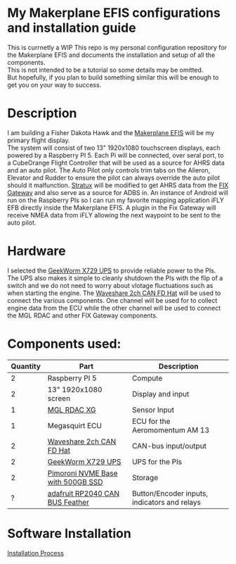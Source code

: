 # My Makerplane EFIS configurations and installation guide
This is currnetly a WIP
This repo is my personal configuration repository for the Makerplane EFIS and documents the installation and setup of all the components.<br>
This is not intended to be a tutorial so some details may be omitted.<br>
But hopefully, if you plan to build something similar this will be enough to get you on your way to success.

# Description
I am building a Fisher Dakota Hawk and the [Makerplane EFIS](https://github.com/makerplane/pyEfis) will be my primary flight display.<br>
The system will consist of two 13" 1920x1080 touchscreen displays, each powered by a Raspberry PI 5. Each Pi will be connected, over seral port, to a CubeOrange Flight Controller that will be used as a source for AHRS data and an auto pilot. The Auto Pilot only controls trim tabs on the Alieron, Elevator and Rudder to ensure the pilot can always override the auto pilot should it malfunction. [Stratux](https://github.com/b3nn0/stratux) will be modified to get AHRS data from the [FIX Gateway](https://github.com/makerplane/FIX-Gateway) and also serve as a source for ADBS in. An instance of Android will run on the Raspberry PIs so I can run my favorite mapping application iFLY EFB directly inside the Makerplane EFIS. A plugin in the Fix Gateway will receive NMEA data from iFLY allowing the next waypoint to be sent to the auto pilot.

# Hardware
I selected the [GeekWorm X729 UPS](https://geekworm.com/products/x729) to provide reliable power to the PIs. The UPS also makes it simple to cleanly shutdown the PIs with the flip of a switch and we do not need to worry about vlotage fluctuations such as when starting the engine. The [Waveshare 2ch CAN FD Hat](https://www.waveshare.com/2-ch-can-fd-hat.htm) will be used to connect the various components. One channel will be used for to collect engine data from the ECU while the other channel will be used to connect the MGL RDAC and other FIX Gateway components.  

# Components used:
| Quantity | Part | Description |
|----------|------|-------------|
| 2 | Raspberry PI 5 | Compute|
| 2 | 13" 1920x1080 screen | Display and input| 
| 1 | [MGL RDAC XG](https://www.michiganavionics.com/product/rdac/) | Sensor Input |
| 1 | Megasquirt ECU | ECU for the Aeromomentum AM 13|
| 2 | [Waveshare 2ch CAN FD Hat](https://www.waveshare.com/2-ch-can-fd-hat.htm)| CAN-bus input/output|
| 2 | [GeekWorm X729 UPS](https://geekworm.com/products/x729) | UPS for the PIs|
| 2 | [Pimoroni NVME Base with 500GB SSD](https://shop.pimoroni.com/products/nvme-base?variant=41219587211347)| Storage|
| ? | [adafruit RP2040 CAN BUS Feather](https://www.adafruit.com/product/5724)  | Button/Encoder inputs, indicators and relays |


# Software Installation
[Installation Process](INSTALL.md)
